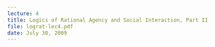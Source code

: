 ```yaml
---
lecture: 4
title: Logics of Rational Agency and Social Interaction, Part II
file: lograt-lec4.pdf
date: July 30, 2009
---
```


